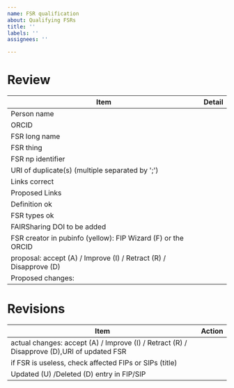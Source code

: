 ```yaml
---
name: FSR qualification
about: Qualifying FSRs
title: ''
labels: ''
assignees: ''

---
```


# Review

| Item     | Detail     |
| ---- | ---- |
| Person name | |
| ORCID | |
| FSR long name | |
| FSR thing | |
| FSR np identifier | |
| URI of duplicate(s) (multiple separated by ';') | |
| Links correct | |
| Proposed Links | |
| Definition ok | |
| FSR types ok | |
| FAIRSharing DOI to be added | |
| FSR creator in pubinfo (yellow):  FIP Wizard (F) or the ORCID | |
| proposal: accept (A) / Improve (I) / Retract (R) / Disapprove (D) | |
| Proposed changes: | |

# Revisions

| Item | Action |
|--|--|
| actual changes: accept (A) / Improve (I) / Retract (R) / Disapprove (D),URI of updated FSR |      |
| if FSR is useless, check affected FIPs or SIPs (title)   |      |
| Updated (U) /Deleted (D) entry in FIP/SIP                |      |
